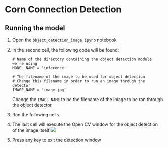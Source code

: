 # Corn Connection Detection

## Running the model

1. Open the `object_detection_image.ipynb` notebook

2. In the second cell, the following code will be found:
   ```
   # Name of the directory containing the object detection module we're using
   MODEL_NAME = 'inference'
   
   # The filename of the image to be used for object detection
   # Change this filename in order to run an image through the detector
   IMAGE_NAME = 'image.jpg'
   ```
   Change the `IMAGE_NAME` to be the filename of the image to be ran through the object detector
   
 3. Run the following cells
 
 4. The last cell will execute the Open CV window for the object detection of the image itself
 ![](https://i.imgur.com/2hfsyR9.jpg)
 5. Press any key to exit the detection window
